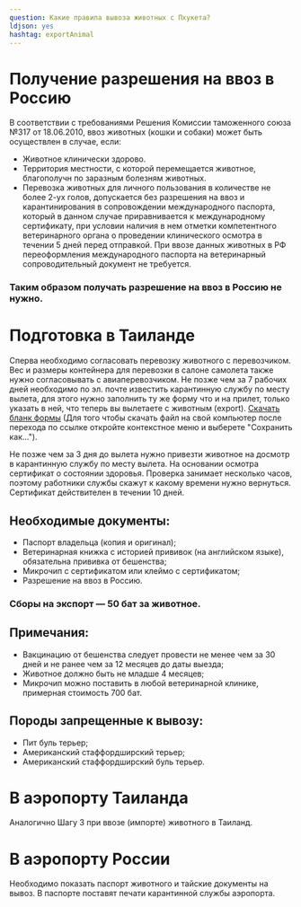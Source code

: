 ```yaml
---
question: Какие правила вывоза животных с Пхукета?
ldjson: yes
hashtag: exportAnimal
---
```


# Получение разрешения на ввоз в Россию    

В соответствии с требованиями Решения Комиссии таможенного союза №317 от 18.06.2010, ввоз животных (кошки и собаки) может быть осуществлен в случае, если:
* Животное клинически здорово.
* Территория местности, с которой перемещается животное, благополучн по заразным болезням животных.
* Перевозка животных для личного пользования в количестве не более 2-ух голов, допускается без разрешения на ввоз и карантинирования в сопровождении международного паспорта, который в данном случае приравнивается к международному сертификату, при условии наличия в нем отметки компетентного ветеринарного органа о проведении клинического осмотра в течении 5 дней перед отправкой. При ввозе данных животных в РФ переоформления международного паспорта на ветеринарный сопроводительный документ не требуется.

### Таким образом получать разрешение на ввоз в Россию не нужно.

# Подготовка в Таиланде

Сперва необходимо согласовать перевозку животного с перевозчиком. Вес и размеры контейнера для перевозки в салоне самолета также нужно согласовывать с авиаперевозчиком.
Не позже чем за 7 рабочих дней необходимо по эл. почте известить карантинную службу по месту вылета, для этого нужно заполнить ту же форму что и на прилет, только указать в ней, что теперь вы вылетаете с животным (export). [Скачать бланк формы](http://phuketdrive.com/wp-content/uploads/2012/04/form_r1-1.pdf) (Для того чтобы скачать файл на свой компьютер после перехода по ссылке откройте контекстное меню и выберете "Сохранить как...").

Не позже чем за 3 дня до вылета нужно привезти животное на досмотр в карантинную службу по месту вылета. На основании осмотра сертификат о состоянии здоровья. Проверка занимает несколько часов, поэтому работники службы скажут к какому времени нужно вернуться. Сертификат действителен в течении 10 дней.

## Необходимые документы:
* Паспорт владельца (копия и оригинал);
* Ветеринарная книжка с историей прививок (на английском языке), обязательна прививка от бешенства;
* Микрочип с сертификатом или клеймо с сертификатом;
* Разрешение на ввоз в Россию.

### Сборы на экспорт — 50 бат за животное.

## Примечания:
* Вакцинацию от бешенства следует провести не менее чем за 30 дней и не ранее чем за 12 месяцев до даты выезда;
* Животное должно быть не младше 4 месяцев;
* Микрочип можно поставить в любой ветеринарной клинике, примерная стоимость 700 бат.

## Породы запрещенные к вывозу:
* Пит буль терьер;
* Американский стаффордширский терьер;
* Американский стаффордширский буль терьер.

# В аэропорту Таиланда

Аналогично Шагу 3 при ввозе (импорте) животного в Таиланд.

# В аэропорту России

Необходимо показать паспорт животного и тайские документы на вывоз. В паспорте поставят печати карантинной службы аэропорта.
